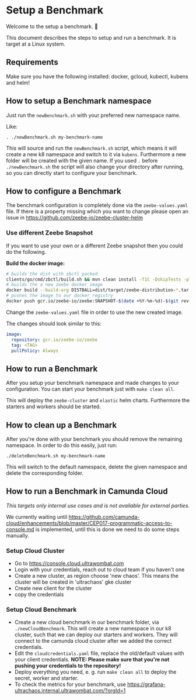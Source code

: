 # Setup a Benchmark

Welcome to the setup a benchmark. :wave:

This document describes the steps to setup and run a benchmark. It is target at a Linux system.

## Requirements

Make sure you have the following installed: docker, gcloud, kubectl, kubens and helm!

## How to setup a Benchmark namespace

Just run the `newBenchmark.sh` with your preferred new namespace name.

Like:

```
. ./newBenchmark.sh my-benchmark-name
```

This will source and run the `newBenchmark.sh` script, which means it will
create a new k8 namespace and switch to it via `kubens`. Furthermore a new folder
will be created with the given name. If you used `.` before `./newBenchmark.sh`
the script will also change your directory after running, so you can directly start
to configure your benchmark.

## How to configure a Benchmark

The benchmark configuration is completely done via the `zeebe-values.yaml` file.
If there is a property missing which you want to change please open an issue in https://github.com/zeebe-io/zeebe-cluster-helm

### Use different Zeebe Snapshot

If you want to use your own or a different Zeebe snapshot then you could do the following.

**Build the docker image:**
```bash
# builds the dist with zbctl packed
clients/go/cmd/zbctl/build.sh && mvn clean install -T1C -DskipTests -pl dist -am
# builds the a new zeebe docker image
docker build --build-arg DISTBALL=dist/target/zeebe-distribution-*.tar.gz -t gcr.io/zeebe-io/zeebe:SNAPSHOT-$(date +%Y-%m-%d)-$(git rev-parse --short=8 HEAD) --target app .
# pushes the image to our docker registry
docker push gcr.io/zeebe-io/zeebe:SNAPSHOT-$(date +%Y-%m-%d)-$(git rev-parse --short=8 HEAD)
```

Change the `zeebe-values.yaml` file in order to use the new created image.

The changes should look similar to this:
```yaml
image:
  repository: gcr.io/zeebe-io/zeebe
  tag: <TAG>
  pullPolicy: Always
```

## How to run a Benchmark

After you setup your benchmark namespace and made changes to your configuration.
You can start your benchmark just with `make clean all`.

This will deploy the `zeebe-cluster` and `elastic` helm charts.
Furthermore the starters and workers should be started.

## How to clean up a Benchmark

After you're done with your benchmark you should remove the remaining namespace.
In order to do this easily, just run:

```
./deleteBenchmark.sh my-benchmark-name
```

This will switch to the default namespace, delete the given namespace and delete the corresponding folder.

## How to run a Benchmark in Camunda Cloud

_This targets only internal use cases and is not available for external parties._

We currently waiting until https://github.com/camunda-cloud/enhancements/blob/master/CEP017-programmatic-access-to-console.md is implemented, until this is done we need to do some steps manually.

### Setup Cloud Cluster

 * Go to https://console.cloud.ultrawombat.com
 * Login with your credentials, reach out to cloud team if you haven't one
 * Create a new cluster, as region choose 'new chaos'. This means the cluster will be created in 'ultrachaos' gke cluster
 * Create new client for the cluster
 * copy the credentials

### Setup Cloud Benchmark

 * Create a new cloud benchmark in our benchmark folder, via `./newCloudBenchmark`. This will create a new namespace in our k8 cluster, such that we can deploy our starters and workers. They will connect to the camunda cloud cluster after we added the correct credentials.
 * Edit the `cloudcredentials.yaml` file, replace the old/default values with your client credentials. **NOTE: Please make sure that you're not pushing your credentials to the repository!**
 * Deploy everything you need, e. g. run `make clean all` to deploy the secret, worker and starter.
 * To check the metrics for your benchmark, use https://grafana-ultrachaos.internal.ultrawombat.com/?orgId=1

